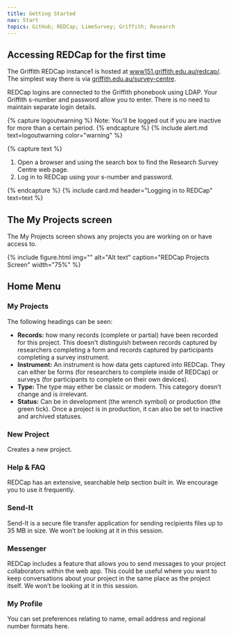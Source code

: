 ```yaml
---
title: Getting Started
nav: Start
topics: GitHub; REDCap; LimeSurvey; Griffith; Research
---
```


## Accessing REDCap for the first time

The Griffith REDCap instance1 is hosted at [www151.griffith.edu.au/redcap/](https://www151.griffith.edu.au/redcap/). The simplest way there is via [griffith.edu.au/survey-centre](https://www.griffith.edu.au/survey-centre).

REDCap logins are connected to the Griffith phonebook using LDAP. Your Griffith s-number and password allow you to enter. There is no need to maintain separate login details.

{% capture logoutwarning %}
Note: You'll be logged out if you are inactive for more than a certain period.
{% endcapture %}
{% include alert.md text=logoutwarning color="warning" %}

{% capture text %}

1. Open a browser and using the search box to find the Research Survey Centre web page.
2. Log in to REDCap using your s-number and password.

{% endcapture %}
{% include card.md header="Logging in to REDCap" text=text %}

## The My Projects screen

The My Projects screen shows any projects you are working on or have access to.

{% include figure.html img="" alt="Alt text" caption="REDCap Projects Screen" width="75%" %}

## Home Menu

### My Projects

The following headings can be seen:

- **Records:** how many records (complete or partial) have been recorded for this project. This doesn't distinguish between records captured by researchers completing a form and records captured by participants completing a survey instrument.
- **Instrument:** An instrument is how data gets captured into REDCap. They can either be forms (for researchers to complete inside of REDCap) or surveys (for participants to complete on their own devices).
- **Type:** The type may either be classic or modern. This category doesn’t change and is irrelevant.
- **Status:** Can be in development (the wrench symbol) or production (the green tick). Once a project is in production, it can also be set to inactive and archived statuses.

### New Project

Creates a new project.

### Help & FAQ

REDCap has an extensive, searchable help section built in. We encourage you to use it frequently.

### Send-It

Send-It is a secure file transfer application for sending recipients files up to 35 MB in size. We won’t be looking at it in this session.

### Messenger

REDCap includes a feature that allows you to send messages to your project collaborators within the web app. This could be useful where you want to keep conversations about your project in the same place as the project itself. We won’t be looking at it in this session.

### My Profile

You can set preferences relating to name, email address and regional number formats here.



